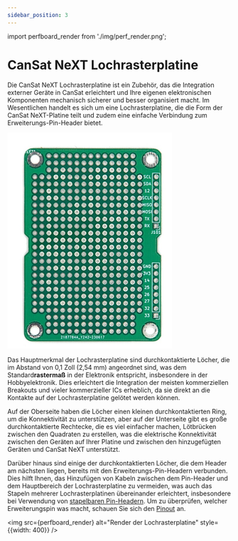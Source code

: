 ```yaml
---
sidebar_position: 3
---
```


import perfboard_render from './img/perf_render.png';


# CanSat NeXT Lochrasterplatine

Die CanSat NeXT Lochrasterplatine ist ein Zubehör, das die Integration externer Geräte in CanSat erleichtert und Ihre eigenen elektronischen Komponenten mechanisch sicherer und besser organisiert macht. Im Wesentlichen handelt es sich um eine Lochrasterplatine, die die Form der CanSat NeXT-Platine teilt und zudem eine einfache Verbindung zum Erweiterungs-Pin-Header bietet.

![CanSat NeXT Lochrasterplatine](./img/perfboard.png)

Das Hauptmerkmal der Lochrasterplatine sind durchkontaktierte Löcher, die im Abstand von 0,1 Zoll (2,54 mm) angeordnet sind, was dem Standard**rastermaß** in der Elektronik entspricht, insbesondere in der Hobbyelektronik. Dies erleichtert die Integration der meisten kommerziellen Breakouts und vieler kommerzieller ICs erheblich, da sie direkt an die Kontakte auf der Lochrasterplatine gelötet werden können.

Auf der Oberseite haben die Löcher einen kleinen durchkontaktierten Ring, um die Konnektivität zu unterstützen, aber auf der Unterseite gibt es große durchkontaktierte Rechtecke, die es viel einfacher machen, Lötbrücken zwischen den Quadraten zu erstellen, was die elektrische Konnektivität zwischen den Geräten auf Ihrer Platine und zwischen den hinzugefügten Geräten und CanSat NeXT unterstützt.

Darüber hinaus sind einige der durchkontaktierten Löcher, die dem Header am nächsten liegen, bereits mit den Erweiterungs-Pin-Headern verbunden. Dies hilft Ihnen, das Hinzufügen von Kabeln zwischen dem Pin-Header und dem Hauptbereich der Lochrasterplatine zu vermeiden, was auch das Stapeln mehrerer Lochrasterplatinen übereinander erleichtert, insbesondere bei Verwendung von [stapelbaren Pin-Headern](https://spacelabnextdoor.com/electronics/32-cansat-next-stacking-header). Um zu überprüfen, welcher Erweiterungspin was macht, schauen Sie sich den [Pinout](../CanSat-hardware/pin_out) an.

<img src={perfboard_render} alt="Render der Lochrasterplatine" style={{width: 400}} />